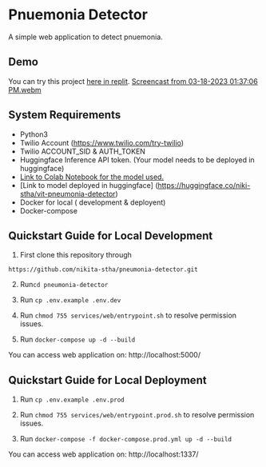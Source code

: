 # Pnuemonia Detector
A simple web application to detect pnuemonia.

## Demo
You can try this project [here in replit](https://replit.com/@nikita-stha/CancerDetection?v=1).
[Screencast from 03-18-2023 01:37:06 PM.webm](https://user-images.githubusercontent.com/66687885/226152452-c3a40ce2-3cd4-41eb-91d4-cba3da860fd4.webm)


## System Requirements
- Python3
- Twilio Account (https://www.twilio.com/try-twilio)
- Twilio ACCOUNT_SID & AUTH_TOKEN
- Huggingface Inference API token. (Your model needs to be deployed in huggingface)
- [Link to Colab Notebook for the model used.](https://colab.research.google.com/drive/1wdhTEFm4_As7XMzXDjflHhxK3MUWSjRn?usp=sharing)
- [Link to model deployed in huggingface] (https://huggingface.co/niki-stha/vit-pneumonia-detector)
- Docker for local ( development & deployent)
- Docker-compose

## Quickstart Guide for Local Development

1. First clone this repository through 

`https://github.com/nikita-stha/pneumonia-detector.git`

2. Run`cd pneumonia-detector`

3. Run `cp .env.example .env.dev`

4. Run `chmod 755 services/web/entrypoint.sh` to resolve permission issues.

5. Run `docker-compose up -d --build`

You can access web application on: http://localhost:5000/

## Quickstart Guide for Local Deployment

1. Run `cp .env.example .env.prod`

2. Run `chmod 755 services/web/entrypoint.prod.sh` to resolve permission issues.

3. Run `docker-compose -f docker-compose.prod.yml up -d --build`

You can access web application on: http://localhost:1337/

